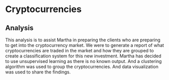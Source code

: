 # Cryptocurrencies

## Analysis

This analysis is to assist Martha in preparing the clients who are preparing to get into the cryptocurrency market. We were to generate a report of what cryptocurrencies are traded in the market and how they are grouped to create a classification system for this new investment. Martha has decided to use unsupervised learning as there is no known output. And a clustering algorithm was used to group the cryptocurrencies. And data visualization was used to share the findings.
